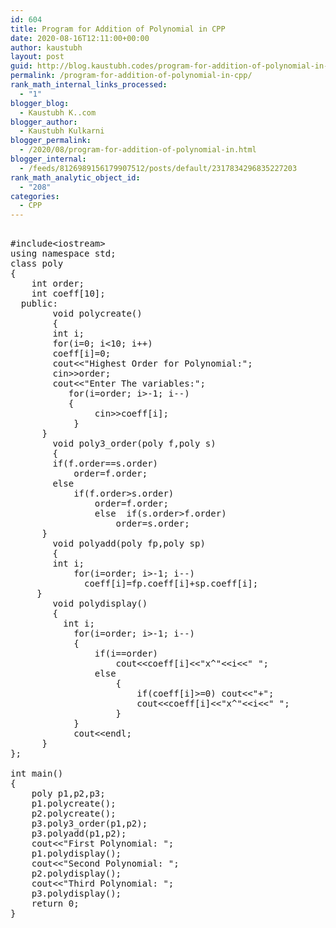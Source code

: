 ```yaml
---
id: 604
title: Program for Addition of Polynomial in CPP
date: 2020-08-16T12:11:00+00:00
author: kaustubh
layout: post
guid: http://blog.kaustubh.codes/program-for-addition-of-polynomial-in-cpp/
permalink: /program-for-addition-of-polynomial-in-cpp/
rank_math_internal_links_processed:
  - "1"
blogger_blog:
  - Kaustubh K..com
blogger_author:
  - Kaustubh Kulkarni
blogger_permalink:
  - /2020/08/program-for-addition-of-polynomial-in.html
blogger_internal:
  - /feeds/8126989156179907512/posts/default/2317834296835227203
rank_math_analytic_object_id:
  - "208"
categories:
  - CPP
---
```

<pre><br />#include&lt;iostream><br />using namespace std;<br />class poly <br />{<br />    int order;<br />    int coeff[10];<br />  public:<br />        void polycreate()<br />        {<br />        int i;<br />        for(i=0; i&lt;10; i++)       <br />		coeff[i]=0;<br />        cout&lt;&lt;"Highest Order for Polynomial:";<br />        cin>>order;<br />        cout&lt;&lt;"Enter The variables:";<br />        	for(i=order; i>-1; i--)<br />        	{<br />                cin>>coeff[i];<br />            }<br />		}<br />        void poly3_order(poly f,poly s)<br />        {<br />        if(f.order==s.order)                            <br />            order=f.order;<br />        else<br />            if(f.order>s.order) <br />                order=f.order;<br />                else  if(s.order>f.order)          <br />                    order=s.order;<br />		}<br />        void polyadd(poly fp,poly sp)<br />        {<br />        int i;<br />            for(i=order; i>-1; i--)<br />            	coeff[i]=fp.coeff[i]+sp.coeff[i];<br />		}<br />        void polydisplay()<br />        {<br />        	int i;<br />            for(i=order; i>-1; i--)<br />            {<br />                if(i==order)<br />                    cout&lt;&lt;coeff[i]&lt;&lt;"x^"&lt;&lt;i&lt;&lt;" ";<br />                else<br />                    { <br />                        if(coeff[i]>=0) cout&lt;&lt;"+";<br />                        cout&lt;&lt;coeff[i]&lt;&lt;"x^"&lt;&lt;i&lt;&lt;" ";<br />                    }<br />            } <br />            cout&lt;&lt;endl;<br />		}<br />};<br />      <br />int main()<br />{<br />    poly p1,p2,p3;<br />    p1.polycreate();<br />    p2.polycreate();<br />    p3.poly3_order(p1,p2);<br />    p3.polyadd(p1,p2);<br />    cout&lt;&lt;"First Polynomial: "; <br />    p1.polydisplay();<br />    cout&lt;&lt;"Second Polynomial: ";<br />    p2.polydisplay();<br />    cout&lt;&lt;"Third Polynomial: ";                                       <br />    p3.polydisplay();<br />    return 0;<br />}<br /><br /></pre>